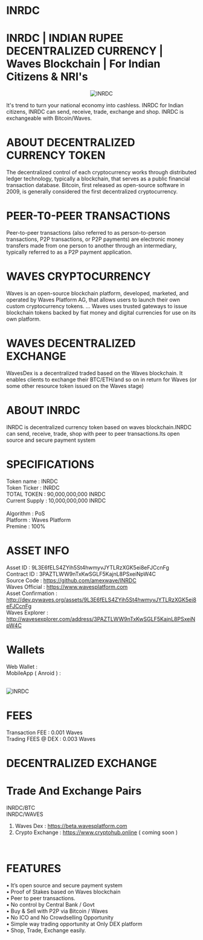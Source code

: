 # INRDC

# INRDC | INDIAN RUPEE DECENTRALIZED CURRENCY | Waves Blockchain | For Indian Citizens & NRI's

<center><img src="https://1.bp.blogspot.com/-49utdJa0SNo/W12NeWpXwdI/AAAAAAAAABA/WnQUYeooa-sZSerqhp1uNk5odaGLpxMTACLcBGAs/s200/rdc%2Blogo%2B512.png" alt="INRDC"></center>

It's trend to turn your national economy into cashless. INRDC for Indian citizens, INRDC can send, receive, trade, exchange and shop. INRDC is exchangeable with Bitcoin/Waves.

# ABOUT DECENTRALIZED CURRENCY TOKEN

The decentralized control of each cryptocurrency works through distributed ledger technology, typically a blockchain, that serves as a public financial transaction database. Bitcoin, first released as open-source software in 2009, is generally considered the first decentralized cryptocurrency.

# PEER-T0-PEER TRANSACTIONS

Peer-to-peer transactions (also referred to as person-to-person transactions, P2P transactions, or P2P payments) are electronic money transfers made from one person to another through an intermediary, typically referred to as a P2P payment application.

# WAVES CRYPTOCURRENCY

Waves is an open-source blockchain platform, developed, marketed, and operated by Waves Platform AG, that allows users to launch their own custom cryptocurrency tokens. ... Waves uses trusted gateways to issue blockchain tokens backed by fiat money and digital currencies for use on its own platform.

# WAVES DECENTRALIZED EXCHANGE

WavesDex is a decentralized traded based on the Waves blockchain. It enables clients to exchange their BTC/ETH/and so on in return for Waves (or some other resource token issued on the Waves stage)

# ABOUT INRDC

INRDC is decentralized currency token based on waves blockchain.INRDC can send, receive, trade, shop with peer to peer transactions.Its open source and secure payment system


# SPECIFICATIONS 

Token name      : INRDC<br>
Token Ticker    : INRDC<br>
TOTAL TOKEN     : 90,000,000,000 INRDC<br>
Current Supply  : 10,000,000,000 INRDC<br>  
Algorithm       : PoS<br>
Platform        : Waves Platform<br>
Premine         : 100%<br>

# ASSET INFO

Asset ID            : 9L3E6fELS4ZYih5St4hwmyvJYTLRzXGK5ei8eFJCcnFg<br>
Contract ID         : 3PAZTLWW9nTxKwSGLF5KajnL8PSxeiNpW4C<br>
Source Code         : https://github.com/amexwave/INRDC<br>
Waves Official      :  https://www.wavesplatform.com<br>
Asset Confirmation  : http://dev.pywaves.org/assets/9L3E6fELS4ZYih5St4hwmyvJYTLRzXGK5ei8eFJCcnFg<br>
Waves Explorer      : http://wavesexplorer.com/address/3PAZTLWW9nTxKwSGLF5KajnL8PSxeiNpW4C<br>


# Wallets

Web Wallet           : <br>
MobileApp ( Anroid ) : <br>

<br>
<img src="https://1.bp.blogspot.com/-7vj4Oxwi-RQ/W2SVcYkuLNI/AAAAAAAAACI/edJKYSl08qYnY7PNSkg8HYGVZmIWF9P2QCLcBGAs/s1600/inrdc%2Bmobile.png" alt="INRDC">

<br>

# FEES

Transaction FEE     : 0.001 Waves<br>
Trading FEES @ DEX  : 0.003 Waves<br>

# DECENTRALIZED EXCHANGE

# Trade And Exchange Pairs
INRDC/BTC<br>
INRDC/WAVES<br>

1.   Waves Dex   : https://beta.wavesplatform.com<br>
2.   Crypto Exchange : https://www.cryptohub.online ( coming soon )<br>

<br>
<img src="https://2.bp.blogspot.com/-8HZLOrbAsrw/W2COQozNQcI/AAAAAAAAABs/lZRvQuVXBv8sMDlR32M-bJJr4J_4s-nyQCEwYBhgL/s1600/INRDC-WAVES-TRADE.jpg" alt="" class="bbc_img">
<br>

# FEATURES

•   It’s open source and secure payment system<br>
•   Proof of Stakes based on Waves blockchain<br>
•   Peer to peer transactions.<br>
•   No control by Central Bank / Govt<br>
•   Buy & Sell with P2P via Bitcoin / Waves<br>
•   No ICO and No Crowdselling Opportunity<br>
•   Simple way trading opportunity at Only DEX platform<br>
•   Shop, Trade, Exchange easily.<br>
